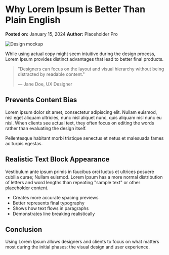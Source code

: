 # Why Lorem Ipsum is Better Than Plain English

**Posted on:** January 15, 2024
**Author:** Placeholder Pro

![Design mockup](/images/design-mockup.jpg)

While using actual copy might seem intuitive during the design process, Lorem Ipsum provides distinct advantages that lead to better final products.

> "Designers can focus on the layout and visual hierarchy without being distracted by readable content."
>
> — Jane Doe, UX Designer

## Prevents Content Bias

Lorem ipsum dolor sit amet, consectetur adipiscing elit. Nullam euismod, nisl eget aliquam ultricies, nunc nisl aliquet nunc, quis aliquam nisl nunc eu nisl. When clients see actual text, they often focus on editing the words rather than evaluating the design itself.

Pellentesque habitant morbi tristique senectus et netus et malesuada fames ac turpis egestas.

## Realistic Text Block Appearance

Vestibulum ante ipsum primis in faucibus orci luctus et ultrices posuere cubilia curae; Nullam euismod. Lorem Ipsum has a more normal distribution of letters and word lengths than repeating "sample text" or other placeholder content.

-   Creates more accurate spacing previews
-   Better represents final typography
-   Shows how text flows in paragraphs
-   Demonstrates line breaking realistically

## Conclusion

Using Lorem Ipsum allows designers and clients to focus on what matters most during the initial phases: the visual design and user experience.
